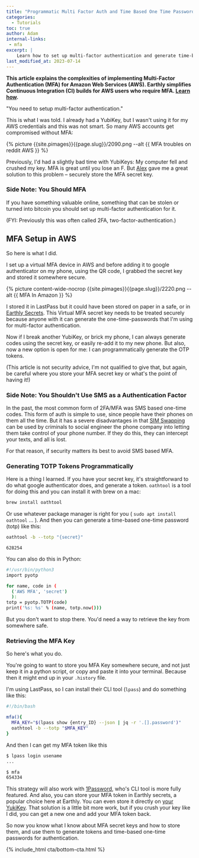 ```yaml
---
title: "Programmatic Multi Factor Auth and Time Based One Time Passwords"
categories:
  - Tutorials
toc: true
author: Adam
internal-links:
 - mfa
excerpt: |
    Learn how to set up multi-factor authentication and generate time-based one-time passwords programmatically using MFA secret keys. Discover different methods for securely storing and retrieving MFA keys, including using LastPass, 1Password, Earthly secrets, or even your YubiKey.
last_modified_at: 2023-07-14
---
```

**This article explains the complexities of implementing Multi-Factor Authentication (MFA) for Amazon Web Services (AWS). Earthly simplifies Continuous Integration (CI) builds for AWS users who require MFA. [Learn how](https://cloud.earthly.dev/login).**

"You need to setup multi-factor authentication."

This is what I was told. I already had a YubiKey, but I wasn't using it for my AWS credentials and this was not smart. So many AWS accounts get compromised without MFA:

<div class="wide">
{% picture {{site.pimages}}{{page.slug}}/2090.png --alt {{ MFA troubles on reddit AWS }} %}
</div>

Previously, I'd had a slightly bad time with YubiKeys: My computer fell and crushed my key. MFA is great until you lose an F. But [Alex](/blog/authors/alex/) gave me a great solution to this problem – securely store the MFA secret key.

<div class="notice--info">

### Side Note: You Should MFA

If you have something valuable online, something that can be stolen or turned into bitcoin you should set up multi-factor authentication for it.

(FYI: Previously this was often called 2FA, two-factor-authentication.)
</div>

## MFA Setup in AWS

So here is what I did.

I set up a virtual MFA device in AWS and before adding it to google authenticator on my phone, using the QR code, I grabbed the secret key and stored it somewhere secure.  

{% picture content-wide-nocrop {{site.pimages}}{{page.slug}}/2220.png --alt {{ MFA In Amazon }} %}

I stored it in LastPass but it could have been stored on paper in a safe, or in [Earthly Secrets](https://docs.earthly.dev/earthly-cloud/cloud-secrets). This Virtual MFA secret key needs to be treated securely because anyone with it can generate the one-time-passwords that I'm using for multi-factor authentication.

Now if I break another YubiKey, or brick my phone, I can always generate codes using the secret key, or easily re-add it to my new phone. But also, now a new option is open for me: I can programmatically generate the OTP tokens.

(This article is not security advice, I'm not qualified to give that, but again, be careful where you store your MFA secret key or what's the point of having it!)

<div class="notice--info">

### Side Note: You Shouldn't Use SMS as a Authentication Factor

In the past, the most common form of 2FA/MFA was SMS based one-time codes. This form of auth is simple to use, since people have their phones on them all the time. But it has a severe disadvantages in that [SIM Swapping](https://blog.mozilla.org/en/internet-culture/mozilla-explains/mozilla-explains-sim-swapping/) can be used by criminals to social engineer the phone company into letting them take control of your phone number. If they do this, they can intercept your texts, and all is lost.

For that reason, if security matters its best to avoid SMS based MFA.
</div>

### Generating TOTP Tokens Programmatically

Here is a thing I learned. If you have your secret key, it's straightforward to do what google authenticator does, and generate a token. `oathtool` is a tool for doing this and you can install it with brew on a mac:

~~~{.bash caption=">_"}
brew install oathtool
~~~

Or use whatever package manager is right for you ( `sudo apt install oathtool` ... ). And then you can generate a time-based one-time password (totp) like this:

~~~{.bash caption=">_"}
oathtool -b --totp "{secret}"
~~~

~~~{.merge-code}
628254
~~~

You can also do this in Python:

~~~{.bash caption=">_"}
#!/usr/bin/python3
import pyotp

for name, code in (
  ('AWS MFA', 'secret')
  ): 
totp = pyotp.TOTP(code)
print('%s: %s' % (name, totp.now()))
~~~

But you don't want to stop there. You'd need a way to retrieve the key from somewhere safe.

### Retrieving the MFA Key

So here's what you do.

You're going to want to store you MFA Key somewhere secure, and not just keep it in a python script, or copy and paste it into your terminal. Because then it might end up in your `.history` file.

I'm using LastPass, so I can install their CLI tool (`lpass`) and do something like this:

~~~{.bash caption="mfa.sh"}
#!/bin/bash

mfa(){
  MFA_KEY="$(lpass show {entry_ID} --json | jq -r '.[].password')"
  oathtool -b --totp "$MFA_KEY"
}
~~~

And then I can get my MFA token like this

~~~{.bash caption=">_"}
$ lpass login usename 
...
~~~

~~~{.bash .merge-code caption=">_"}
$ mfa
654334
~~~

This strategy will also work with [1Password](https://app-updates.agilebits.com/product_history/CLI2), who's CLI tool is more fully featured. And also, you can store your MFA token in Earthly secrets, a popular choice here at Earthly. You can even store it directly on [your YukiKey](https://scalesec.com/blog/why-your-yubikey-wont-work-with-aws-cli/). That solution is a little bit more work, but if you crush your key like I did, you can get a new one and add your MFA token back.

So now you know what I know about MFA secret keys and how to store them, and use them to generate tokens and time-based one-time passwords for authentication.

{% include_html cta/bottom-cta.html %}
